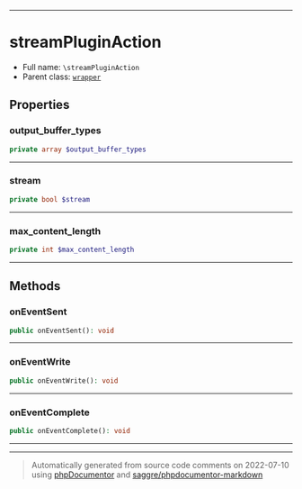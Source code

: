 ***

# streamPluginAction





* Full name: `\streamPluginAction`
* Parent class: [`wrapper`](./yxorP/inc/wrapper.md)



## Properties


### output_buffer_types



```php
private array $output_buffer_types
```






***

### stream



```php
private bool $stream
```






***

### max_content_length



```php
private int $max_content_length
```






***

## Methods


### onEventSent



```php
public onEventSent(): void
```











***

### onEventWrite



```php
public onEventWrite(): void
```











***

### onEventComplete



```php
public onEventComplete(): void
```











***


***
> Automatically generated from source code comments on 2022-07-10 using [phpDocumentor](http://www.phpdoc.org/) and [saggre/phpdocumentor-markdown](https://github.com/Saggre/phpDocumentor-markdown)
